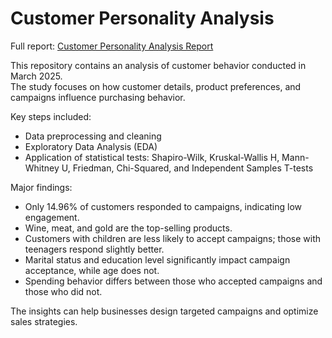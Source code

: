 # Customer Personality Analysis

Full report: [Customer Personality Analysis Report](https://drive.google.com/file/d/1lqLJjcQT5YOmoJoFyHHn6X6YCHdY3dDR/view?usp=sharing)

This repository contains an analysis of customer behavior conducted in March 2025.  
The study focuses on how customer details, product preferences, and campaigns influence purchasing behavior.

Key steps included:
- Data preprocessing and cleaning
- Exploratory Data Analysis (EDA)
- Application of statistical tests: Shapiro-Wilk, Kruskal-Wallis H, Mann-Whitney U, Friedman, Chi-Squared, and Independent Samples T-tests

Major findings:
- Only 14.96% of customers responded to campaigns, indicating low engagement.
- Wine, meat, and gold are the top-selling products.
- Customers with children are less likely to accept campaigns; those with teenagers respond slightly better.
- Marital status and education level significantly impact campaign acceptance, while age does not.
- Spending behavior differs between those who accepted campaigns and those who did not.

The insights can help businesses design targeted campaigns and optimize sales strategies.
